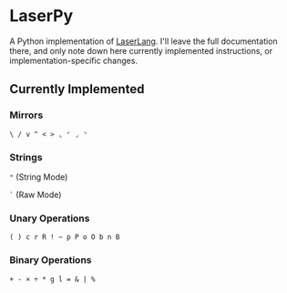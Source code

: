 # LaserPy
A Python implementation of [LaserLang](https://github.com/Quintec/LaserLang).
I'll leave the full documentation there, and only note down here currently implemented instructions, or implementation-specific changes.

## Currently Implemented
### Mirrors
`\ / v ^ < > ⌞ ⌜ ⌟ ⌝`
### Strings
`"` (String Mode)

``` ` ``` (Raw Mode)
### Unary Operations
`( ) c r R ! ~ p P o O b n B`
### Binary Operations
`+ - × ÷ * g l = & | %`
